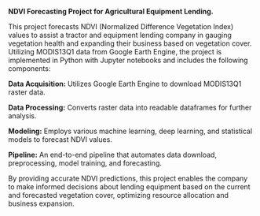 **NDVI Forecasting Project for Agricultural Equipment Lending.** 

This project forecasts NDVI (Normalized Difference Vegetation Index) values to assist a tractor and equipment lending company in gauging vegetation health and expanding their business based on vegetation cover. Utilizing MODIS13Q1 data from Google Earth Engine, the project is implemented in Python with Jupyter notebooks and includes the following components:

**Data Acquisition:** Utilizes Google Earth Engine to download MODIS13Q1 raster data.

**Data Processing:** Converts raster data into readable dataframes for further analysis.

**Modeling:** Employs various machine learning, deep learning, and statistical models to forecast NDVI values.

**Pipeline:** An end-to-end pipeline that automates data download, preprocessing, model training, and forecasting.

By providing accurate NDVI predictions, this project enables the company to make informed decisions about lending equipment based on the current and forecasted vegetation cover, optimizing resource allocation and business expansion.

